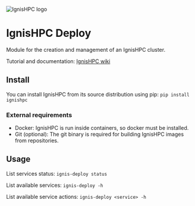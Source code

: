 ![IgnisHPC logo](https://gitlab.com/ignis-hpc/wiki/-/raw/main/logo/svg/ignis-hpc.svg)

# IgnisHPC Deploy
Module for the creation and management of an IgnisHPC cluster.

Tutorial and documentation: [IgnisHPC wiki](https://gitlab.com/ignis-hpc/wiki/-/wikis)

## Install

You can install IgnisHPC from its source distribution using pip:
`pip install ignishpc`

### External requirements
* Docker: IgnisHPC is run inside containers, so docker must be installed.
* Git (optional): The git binary is required for building IgnisHPC images from repositories.

## Usage

List services status:
`ignis-deploy status`

List available services:
`ignis-deploy -h`

List available service actions:
`ignis-deploy <service> -h`